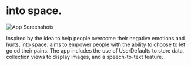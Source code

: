 # into space.

![App Screenshots](https://github.com/NicoleBernadetteOng/into-space./blob/master/images/screenshots1.png)

Inspired by the idea to help people overcome their negative emotions and hurts, into space. aims to empower people with the ability to choose to let go od their pains. 
The app includes the use of UserDefaults to store data, collection views to display images, and a speech-to-text feature.


